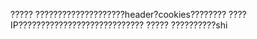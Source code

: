 ?????
        ????????????????????header?cookies????????
        ????IP????????????????????????????
?????
        ??????????shi